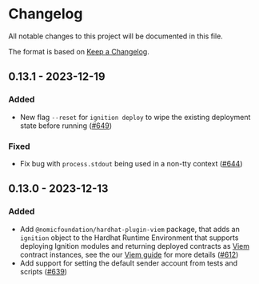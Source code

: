 # Changelog

All notable changes to this project will be documented in this file.

The format is based on [Keep a Changelog](https://keepachangelog.com/en/1.0.0/).

## 0.13.1 - 2023-12-19

### Added

- New flag `--reset` for `ignition deploy` to wipe the existing deployment state before running ([#649](https://github.com/NomicFoundation/hardhat-ignition/issues/649))

### Fixed

- Fix bug with `process.stdout` being used in a non-tty context ([#644](https://github.com/NomicFoundation/hardhat-ignition/issues/644))

## 0.13.0 - 2023-12-13

### Added

- Add `@nomicfoundation/hardhat-plugin-viem` package, that adds an `ignition` object to the Hardhat Runtime Environment that supports deploying Ignition modules and returning deployed contracts as [Viem](https://viem.sh/) contract instances, see the our [Viem guide](https://hardhat.org/ignition/docs/guides/viem) for more details ([#612](https://github.com/NomicFoundation/hardhat-ignition/pull/612))
- Add support for setting the default sender account from tests and scripts ([#639](https://github.com/NomicFoundation/hardhat-ignition/issues/639))
